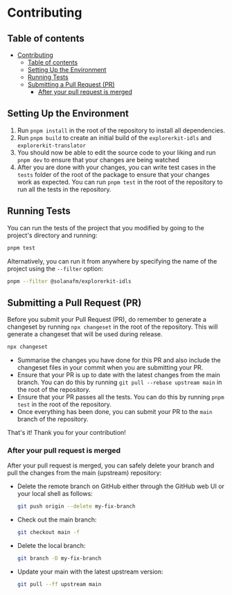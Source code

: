 # Contributing

## Table of contents

- [Contributing](#contributing)
  - [Table of contents](#table-of-contents)
  - [Setting Up the Environment](#setting-up-the-environment)
  - [Running Tests](#running-tests)
  - [Submitting a Pull Request (PR)](#submitting-a-pull-request-pr)
    - [After your pull request is merged](#after-your-pull-request-is-merged)

## Setting Up the Environment

1. Run `pnpm install` in the root of the repository to install all dependencies.
2. Run `pnpm build` to create an initial build of the `explorerkit-idls` and `explorerkit-translator`
3. You should now be able to edit the source code to your liking and run `pnpm dev` to ensure that your changes are being watched
4. After you are done with your changes, you can write test cases in the `tests` folder of the root of the package to ensure that your changes work as expected. You can run `pnpm test` in the root of the repository to run all the tests in the repository.

## Running Tests

You can run the tests of the project that you modified by going to the project's directory and running:

```bash
pnpm test
```

Alternatively, you can run it from anywhere by specifying the name of the project using the `--filter` option:

```bash
pnpm --filter @solanafm/explorerkit-idls
```

## Submitting a Pull Request (PR)

Before you submit your Pull Request (PR), do remember to generate a changeset by running `npx changeset` in the root of the repository. This will generate a changeset that will be used during release.

```bash
npx changeset
```

- Summarise the changes you have done for this PR and also include the changeset files in your commit when you are submitting your PR.
- Ensure that your PR is up to date with the latest changes from the main branch. You can do this by running `git pull --rebase upstream main` in the root of the repository.
- Ensure that your PR passes all the tests. You can do this by running `pnpm test` in the root of the repository.
- Once everything has been done, you can submit your PR to the `main` branch of the repository.

That's it! Thank you for your contribution!

### After your pull request is merged

After your pull request is merged, you can safely delete your branch and pull the changes
from the main (upstream) repository:

- Delete the remote branch on GitHub either through the GitHub web UI or your local shell as follows:

  ```bash
  git push origin --delete my-fix-branch
  ```

- Check out the main branch:

  ```bash
  git checkout main -f
  ```

- Delete the local branch:

  ```bash
  git branch -D my-fix-branch
  ```

- Update your main with the latest upstream version:

  ```bash
  git pull --ff upstream main
  ```
